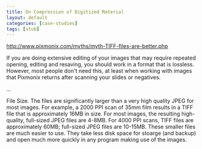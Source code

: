 ```yaml
---
title: On Compression of Digitized Material
layout: default
categories: [case-studies]
tags: [stub]
---
```




http://www.pixmonix.com/myths/myth-TIFF-files-are-better.php

If you are doing extensive editing of your images that may require repeated opening, editing and resaving, you should work in a format that is lossless. However, most people don't need this, at least when working with images that Pixmonix returns after scanning your slides or negatives.

... 

File Size. The files are significantly larger than a very high quality JPEG for most images. For example, a 2000 PPI scan of 35mm film results in a TIFF file that is approximately 16MB in size. For most images, the resulting high-quality, full-sized JPEG files are 4-8MB. For 4000 PPI scans, TIFF files are approximately 60MB; full-sized JPEG files are 10-15MB. These smaller files are much easier to use. They take less disk space for stoarge (and backup) and open much more quickly in any program making use of the images.